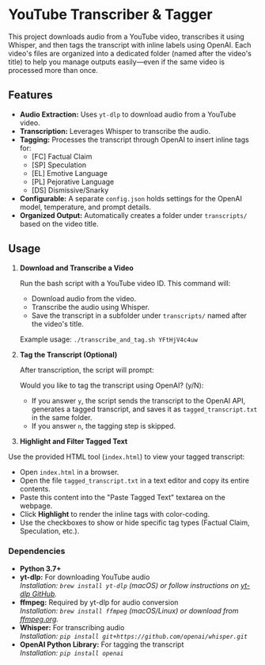 # YouTube Transcriber & Tagger

This project downloads audio from a YouTube video, transcribes it using Whisper, and then tags the transcript with inline labels using OpenAI. Each video's files are organized into a dedicated folder (named after the video's title) to help you manage outputs easily—even if the same video is processed more than once.

## Features

- **Audio Extraction:** Uses `yt-dlp` to download audio from a YouTube video.
- **Transcription:** Leverages Whisper to transcribe the audio.
- **Tagging:** Processes the transcript through OpenAI to insert inline tags for:
  - [FC] Factual Claim
  - [SP] Speculation
  - [EL] Emotive Language
  - [PL] Pejorative Language
  - [DS] Dismissive/Snarky
- **Configurable:** A separate `config.json` holds settings for the OpenAI model, temperature, and prompt details.
- **Organized Output:** Automatically creates a folder under `transcripts/` based on the video title.

## Usage

1. **Download and Transcribe a Video**

   Run the bash script with a YouTube video ID. This command will:
   - Download audio from the video.
   - Transcribe the audio using Whisper.
   - Save the transcript in a subfolder under `transcripts/` named after the video's title.

   Example usage:
   `./transcribe_and_tag.sh YFtHjV4c4uw`

2. **Tag the Transcript (Optional)**

   After transcription, the script will prompt:

   Would you like to tag the transcript using OpenAI? (y/N):

   - If you answer `y`, the script sends the transcript to the OpenAI API, generates a tagged transcript, and saves it as `tagged_transcript.txt` in the same folder.
   - If you answer `n`, the tagging step is skipped.

3. **Highlight and Filter Tagged Text**

  Use the provided HTML tool (`index.html`) to view your tagged transcript:
  - Open `index.html` in a browser.
  - Open the file `tagged_transcript.txt` in a text editor and copy its entire contents.
  - Paste this content into the "Paste Tagged Text" textarea on the webpage.
  - Click **Highlight** to render the inline tags with color-coding.
  - Use the checkboxes to show or hide specific tag types (Factual Claim, Speculation, etc.).




### Dependencies

- **Python 3.7+**
- **yt-dlp:** For downloading YouTube audio  
  _Installation: `brew install yt-dlp` (macOS) or follow instructions on [yt-dlp GitHub](https://github.com/yt-dlp/yt-dlp)._
- **ffmpeg:** Required by yt-dlp for audio conversion  
  _Installation: `brew install ffmpeg` (macOS/Linux) or download from [ffmpeg.org](https://ffmpeg.org/)._
- **Whisper:** For transcribing audio  
  _Installation: `pip install git+https://github.com/openai/whisper.git`_
- **OpenAI Python Library:** For tagging the transcript  
  _Installation: `pip install openai`_

